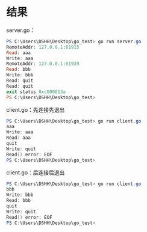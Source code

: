 # 结果

server.go：

```powershell
PS C:\Users\DSHH\Desktop\go_test> go run server.go
RemoteAddr: 127.0.0.1:61915
Read: aaa
Write: aaa
RemoteAddr: 127.0.0.1:61939
Read: bbb
Write: bbb
Read: quit
Read: quit
exit status 0xc000013a
PS C:\Users\DSHH\Desktop\go_test> 
```

client.go：先连接先退出

```powershell
PS C:\Users\DSHH\Desktop\go_test> go run client.go
aaa
Write: aaa
Read: aaa
quit
Write: quit
Read() error: EOF
PS C:\Users\DSHH\Desktop\go_test>
```

client.go：后连接后退出

```powershell
PS C:\Users\DSHH\Desktop\go_test> go run client.go
bbb
Write: bbb
Read: bbb
quit
Write: quit
Read() error: EOF
PS C:\Users\DSHH\Desktop\go_test>
```